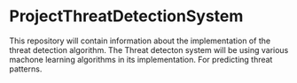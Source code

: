 # ProjectThreatDetectionSystem

This repository will contain information about the implementation of the threat detection algorithm. The Threat detecton system will be using various machone learning algorithms in its implementation. 
For predicting threat patterns.  
